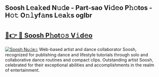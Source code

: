 ## Soosh L𝚎a𝚔ed N𝚞𝚍e - Part-sao Vi𝚍𝚎o P𝚑𝚘tos - H𝚘𝚝 O𝚗𝚕yf𝚊ns L𝚎a𝚔s ogIbr

# <h2><a href="http://kfdekh.oniu.top/?m=Soosh">🔗👉 🔴 Soosh P𝚑ot𝚘𝚜 V𝚒d𝚎o</a></h2>

[![Soosh Nu𝚍e𝚜](https://i.imgur.com/0qMVB7G.gif)](http://kfdekh.oniu.top/?m=Soosh)
Web-based artist and dance collaborator Soosh, recognized for publishing dance and lifestyle tutorials through solo and collaborative dance routines and compact clips. Outstanding artist Soosh, celebrated for their exceptional abilities and accomplishments in the realm of entertainment.  
